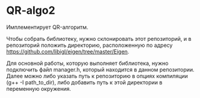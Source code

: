 # QR-algo2
Имплементирует QR-алгоритм.


Чтобы собрать библиотеку, нужно склонировать этот репозиторий, и в репозиторий положить директорию, расположенную по адресу https://github.com/libigl/eigen/tree/master/Eigen. 

Для основной работы, которую выполняет библиотека, нужно подключить файл manager.h, который находится в данном репозитории. Далее можно либо указать путь к репозиторию в опциях компиляции (g++ -I path_to_dir), либо добавить путь к этой директории в переменную окружения.

